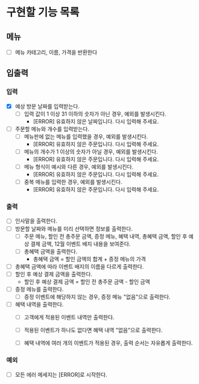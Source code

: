 # 구현할 기능 목록

## 메뉴

- [ ] 메뉴 카테고리, 이름, 가격을 반환한다

## 입출력

### 입력

- [x] 예상 방문 날짜를 입력받는다.
  - [ ] 입력 값이 1 이상 31 이하의 숫자가 아닌 경우, 예외를 발생시킨다.
    - [ERROR] 유효하지 않은 날짜입니다. 다시 입력해 주세요.
- [ ] 주문할 메뉴와 개수를 입력받는다.
  - [ ] 메뉴판에 없는 메뉴를 입력했을 경우, 예외를 발생시킨다.
    - [ERROR] 유효하지 않은 주문입니다. 다시 입력해 주세요.
  - [ ] 메뉴의 개수가 1 이상의 숫자가 아닐 경우, 예외를 발생시킨다.
    - [ERROR] 유효하지 않은 주문입니다. 다시 입력해 주세요.
  - [ ] 메뉴 형식이 예시와 다른 경우, 예외를 발생시킨다.
    - [ERROR] 유효하지 않은 주문입니다. 다시 입력해 주세요.
  - [ ] 중복 메뉴를 입력한 경우, 예외를 발생시킨다.
    - [ERROR] 유효하지 않은 주문입니다. 다시 입력해 주세요.


### 출력

- [ ] 인사말을 출력한다.
- [ ] 방문할 날짜와 메뉴를 미리 선택하면 정보를 출력한다.
  - [ ] 주문 메뉴, 할인 전 총주문 금액, 증정 메뉴, 혜택 내역, 총혜택 금액, 할인 후 예상 결제 금액, 12월 이벤트 배지 내용을 보여준다.
  - [ ] 총혜택 금액을 출력한다.
    - 총혜택 금액 = 할인 금액의 합계 + 증정 메뉴의 가격
- [ ] 총혜택 금액에 따라 이벤트 배지의 이름을 다르게 출력한다.
- [ ] 할인 후 예상 결제 금액을 출력한다. 
  - 할인 후 예상 결제 금액 = 할인 전 총주문 금액 - 할인 금액
- [ ] 증정 메뉴를 출력한다.
  - [ ] 증정 이벤트에 해당하지 않는 경우, 증정 메뉴 "없음"으로 출력한다.
- [ ] 혜택 내역을 출력한다.
  - [ ] 고객에게 적용된 이벤트 내역만 출력한다.
  - [ ] 적용된 이벤트가 하나도 없다면 혜택 내역 "없음"으로 출력한다.
  - [ ] 혜택 내역에 여러 개의 이벤트가 적용된 경우, 출력 순서는 자유롭게 출력한다.


### 예외

- [ ] 모든 에러 메세지는 [ERROR]로 시작한다.
